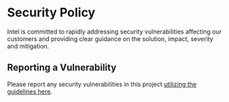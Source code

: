 # Security Policy
Intel is committed to rapidly addressing security vulnerabilities affecting our customers and providing clear guidance on the solution, 
impact, severity and mitigation. 

## Reporting a Vulnerability
Please report any security vulnerabilities in this project 
[utilizing the guidelines here](https://www.intel.com/content/www/us/en/security-center/vulnerability-handling-guidelines.html).
